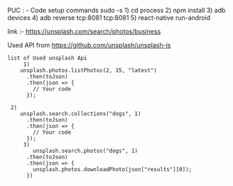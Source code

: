 PUC : - 
Code setup commands
     sudo -s
	1) cd process
        2) npm install
        3) adb devices
        4) adb reverse tcp:8081 tcp:8081
        5) react-native run-android

link :- https://unsplash.com/search/photos/business

Used API from  https://github.com/unsplash/unsplash-js

	list of Used unsplash Api
      	 1)
		unsplash.photos.listPhotos(2, 15, "latest")
		  .then(toJson)
		  .then(json => {
		    // Your code
		  });
	    
  	 2)
		unsplash.search.collections("dogs", 1)
		  .then(toJson)
		  .then(json => {
		    // Your code
		  });
         3)
           	unsplash.search.photos("dogs", 1)
		  .then(toJson)
		  .then(json => {
		    unsplash.photos.downloadPhoto(json["results"][0]);
		  })
